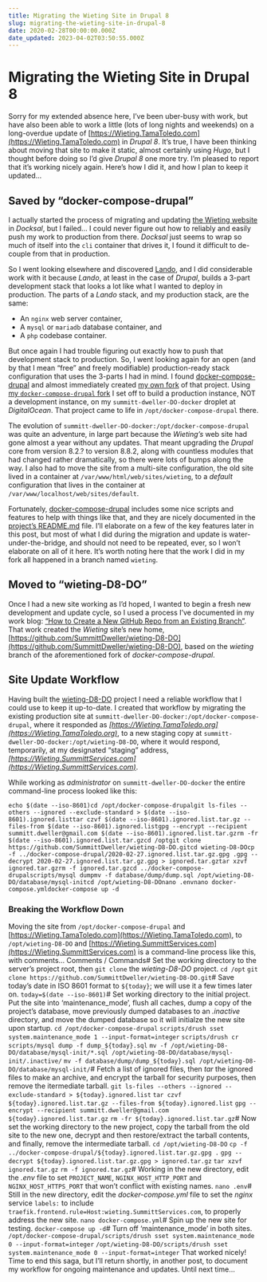 ```yaml
---
title: Migrating the Wieting Site in Drupal 8
slug: migrating-the-wieting-site-in-drupal-8
date: 2020-02-28T00:00:00.000Z
date_updated: 2023-04-02T03:50:55.000Z
---
```


# Migrating the Wieting Site in Drupal 8

Sorry for my extended absence here, I’ve been uber-busy with work, but have also been able to work a little (lots of long nights and weekends) on a long-overdue update of [https://Wieting.TamaToledo.com](https://Wieting.TamaToledo.com) in *Drupal 8*.  It’s true, I have been thinking about moving that site to make it static, almost certainly using *Hugo*, but I thought before doing so I’d give *Drupal 8* one more try.  I’m pleased to report that it’s working nicely again.  Here’s how I did it, and how I plan to keep it updated…

## Saved by “docker-compose-drupal”

I actually started the process of migrating and updating [the Wieting website](https://wieting.tamatoledo.com) in *Docksal*, but I failed… I could never figure out how to reliably and easily push my work to production from there.  *Docksal* just seems to wrap so much of itself into the `cli` container that drives it, I found it difficult to de-couple from that in production.

So I went looking elsewhere and discovered [Lando](https://devwithlando.org), and I did considerable work with it because *Lando*, at least in the case of *Drupal*, builds a 3-part development stack that looks a lot like what I wanted to deploy in production.  The parts of a *Lando* stack, and my production stack, are the same:

- An `nginx` web server container,
- A `mysql` or `mariadb` database container, and
- A `php` codebase container.

But once again I had trouble figuring out exactly how to push that development stack to production.  So, I went looking again for an open (and by that I mean “free” and freely modifiable) production-ready stack configuration that uses the 3-parts I had in mind.  I found [docker-compose-drupal](https://github.com/mogtofu33/docker-compose-drupal) and almost immediately created [my own fork](https://github.com/SummittDweller/docker-compose-drupal) of that project. Using [my `docker-compose-drupal` fork](https://github.com/SummittDweller/docker-compose-drupal) I set off to build a production instance, NOT a development instance, on my `summitt-dweller-DO-docker` droplet at *DigitalOcean*.  That project came to life in `/opt/docker-compose-drupal` there.

The evolution of `summitt-dweller-DO-docker:/opt/docker-compose-drupal` was quite an adventure, in large part because the *Wieting’s* web site had gone almost a year without any updates.  That meant upgrading the *Drupal* core from version 8.2.? to version 8.8.2, along with countless modules that had changed rather dramatically, so there were lots of bumps along the way.  I also had to move the site from a multi-site configuration, the old site lived in a container at `/var/www/html/web/sites/wieting`, to a *default* configuration that lives in the container at `/var/www/localhost/web/sites/default`.

Fortunately, [docker-compose-drupal](https://github.com/mogtofu33/docker-compose-drupal) includes some nice scripts and features to help with things like that, and they are nicely documented in the [project’s README.md](https://github.com/mogtofu33/docker-compose-drupal/blob/master/README.md) file.  I’ll elaborate on a few of the key features later in this post, but most of what I did during the migration and update is water-under-the-bridge, and should not need to be repeated, ever, so I won’t elaborate on all of it here.  It’s worth noting here that the work I did in my fork all happened in a branch named `wieting`.

## Moved to “wieting-D8-DO”

Once I had a new site working as I’d hoped, I wanted to begin a fresh new development and update cycle, so I used a process I’ve documented in my work blog: [“How to Create a New GitHub Repo from an Existing Branch”](https://static.grinnell.edu/blogs/McFateM/posts/065-create-new-github-project-from-a-branch/). That work created the *Wieting* site’s new home, [https://github.com/SummittDweller/wieting-D8-DO](https://github.com/SummittDweller/wieting-D8-DO), based on the *wieting* branch of the aforementioned fork of *docker-compose-drupal*.

## Site Update Workflow

Having built the [wieting-D8-DO](https://github.com/SummittDweller/wieting-D8-DO) project I need a reliable workflow that I could use to keep it up-to-date.  I created that workflow by migrating the existing production site at `summitt-dweller-DO-docker:/opt/docker-compose-drupal`, where it responded as *[https://Wieting.TamaToledo.org](https://Wieting.TamaToledo.org)*, to a new staging copy at `summitt-dweller-DO-docker:/opt/wieting-D8-DO`, where it would respond, temporarily, at my designated “staging” address, *[https://Wieting.SummittServices.com](https://Wieting.SummittServices.com)*.

While working as *administrator* on `summitt-dweller-DO-docker` the entire command-line process looked like this:

    echo $(date --iso-8601)cd /opt/docker-compose-drupalgit ls-files --others --ignored --exclude-standard > $(date --iso-8601).ignored.listtar czvf $(date --iso-8601).ignored.list.tar.gz --files-from $(date --iso-8601).ignored.listgpg --encrypt --recipient summitt.dweller@gmail.com $(date --iso-8601).ignored.list.tar.gzrm -fr $(date --iso-8601).ignored.list.tar.gzcd /optgit clone https://github.com/SummittDweller/wieting-D8-DO.gitcd wieting-D8-DOcp -f ../docker-compose-drupal/2020-02-27.ignored.list.tar.gz.gpg .gpg --decrypt 2020-02-27.ignored.list.tar.gz.gpg > ignored.tar.gztar xzvf ignored.tar.gzrm -f ignored.tar.gzcd ../docker-compose-drupalscripts/mysql dumpmv -f database/dump/dump.sql /opt/wieting-D8-DO/database/mysql-initcd /opt/wieting-D8-DOnano .envnano docker-compose.ymldocker-compose up -d

### Breaking the Workflow Down

Moving the site from `/opt/docker-compose-drupal` and [https://Wieting.TamaToledo.com](https://Wieting.TamaToledo.com), to `/opt/wieting-D8-DO` and [https://Wieting.SummittServices.com](https://Wieting.SummittServices.com) is a command-line process like this, with comments…
Comments / Commands# Set the working directory to the server’s project root, then `git clone` the *wieting-D8-DO* project.
`cd /opt`
`git clone https://github.com/SummittDweller/wieting-D8-DO.git`# Save today’s date in ISO 8601 format to `${today}`; we will use it a few times later on. 
`today=$(date --iso-8601)`# Set working directory to the initial project. Put the site into ‘maintenance_mode’, flush all caches, dump a copy of the project’s database, move previously dumped databases to an *.inactive* directory, and move the dumped database so it will initialze the new site upon startup. 
`cd /opt/docker-compose-drupal`
`scripts/drush sset system.maintenance_mode 1 --input-format=integer`
`scripts/drush cr`
`scripts/mysql dump -f dump_${today}.sql`
`mv -f /opt/wieting-D8-DO/database/mysql-init/*.sql /opt/wieting-D8-DO/database/mysql-init/.inactive/`
`mv -f database/dump/dump_${today}.sql /opt/wieting-D8-DO/database/mysql-init/`# Fetch a list of ignored files, then *tar* the ignored files to make an archive, and encrypt the tarball for security purposes, then remove the itermediate tarball. 
`git ls-files --others --ignored --exclude-standard > ${today}.ignored.list`
`tar czvf ${today}.ignored.list.tar.gz --files-from ${today}.ignored.list`
`gpg --encrypt --recipient summitt.dweller@gmail.com ${today}.ignored.list.tar.gz`
`rm -fr ${today}.ignored.list.tar.gz`# Now set the working directory to the new project, copy the tarball from the old site to the new one, decrypt and then restore/extract the tarball contents, and finally, remove the intermediate tarball. 
`cd /opt/wieting-D8-DO`
`cp -f ../docker-compose-drupal/${today}.ignored.list.tar.gz.gpg .`
`gpg --decrypt ${today}.ignored.list.tar.gz.gpg > ignored.tar.gz`
`tar xzvf ignored.tar.gz`
`rm -f ignored.tar.gz`# Working in the new directory, edit the *.env* file to set `PROJECT_NAME`, `NGINX_HOST_HTTP_PORT` and `NGINX_HOST_HTTPS_PORT` that won’t conflict with existing names. 
`nano .env`# Still in the new directory, edit the *docker-compose.yml* file to set the *nginx* service `labels:` to include  `traefik.frontend.rule=Host:wieting.SummittServices.com`, to properly address the new site. 
`nano docker-compose.yml`# Spin up the new site for testing. 
`docker-compose up -d`# Turn off ‘maintenance_mode’ in both sites. 
`/opt/docker-compose-drupal/scripts/drush sset system.maintenance_mode 0 --input-format=integer`
`/opt/wieting-D8-DO/scripts/drush sset system.maintenance_mode 0 --input-format=integer`
That worked nicely!  Time to end this saga, but I’ll return shortly, in another post, to document my workflow for ongoing maintenance and updates.  Until next time…
